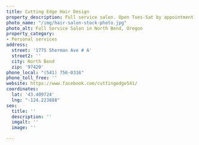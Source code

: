 ```yaml
---
title: Cutting Edge Hair Design
property_description: Full service salon. Open Tues-Sat by appointment.
photo_name: "/img/hair-salon-stock-photo.jpg"
photo_alt: Full Service Salon in North Bend, Oregon
property_category:
- Personal services
address:
  street: '1775 Sherman Ave # A'
  street2: ''
  city: North Bend
  zip: '97420'
phone_local: "(541) 756-0316"
phone_toll_free: ''
website: https://www.facebook.com/cuttingedge541/
coordinates:
  lat: '43.409724'
  lng: "-124.223888"
seo:
  title: ''
  description: ''
  imgalt: ''
  image: ''

---
```

